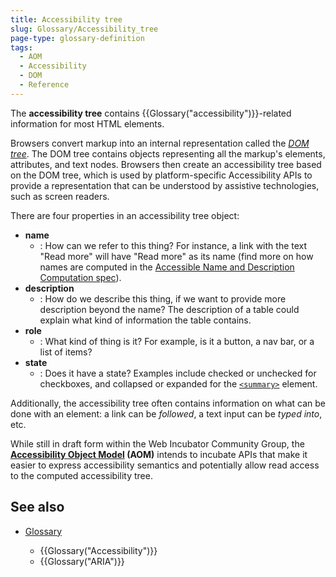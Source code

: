 ```yaml
---
title: Accessibility tree
slug: Glossary/Accessibility_tree
page-type: glossary-definition
tags:
  - AOM
  - Accessibility
  - DOM
  - Reference
---
```


The **accessibility tree** contains {{Glossary("accessibility")}}-related information for most HTML elements.

Browsers convert markup into an internal representation called the _[DOM tree](/en-US/docs/Web/API/Document_object_model/How_to_create_a_DOM_tree)_. The DOM tree contains objects representing all the markup's elements, attributes, and text nodes. Browsers then create an accessibility tree based on the DOM tree, which is used by platform-specific Accessibility APIs to provide a representation that can be understood by assistive technologies, such as screen readers.

There are four properties in an accessibility tree object:

- **name**
  - : How can we refer to this thing? For instance, a link with the text "Read more" will have "Read more" as its name (find more on how names are computed in the [Accessible Name and Description Computation spec](https://www.w3.org/TR/accname-1.1/)).
- **description**
  - : How do we describe this thing, if we want to provide more description beyond the name? The description of a table could explain what kind of information the table contains.
- **role**
  - : What kind of thing is it? For example, is it a button, a nav bar, or a list of items?
- **state**
  - : Does it have a state? Examples include checked or unchecked for checkboxes, and collapsed or expanded for the [`<summary>`](/en-US/docs/Web/HTML/Element/summary) element.

Additionally, the accessibility tree often contains information on what can be done with an element: a link can be _followed_, a text input can be _typed into_, etc.

While still in draft form within the Web Incubator Community Group, the **[Accessibility Object Model](https://wicg.github.io/aom/explainer.html) (AOM)** intends to incubate APIs that make it easier to express accessibility semantics and potentially allow read access to the computed accessibility tree.

## See also

- [Glossary](/en-US/docs/Glossary)

  - {{Glossary("Accessibility")}}
  - {{Glossary("ARIA")}}
